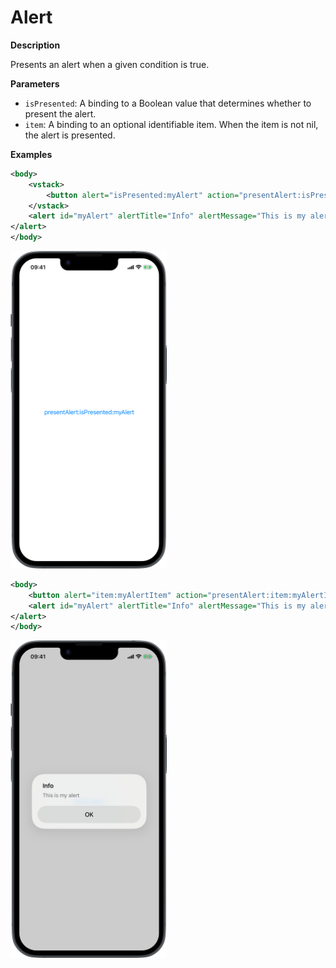 # Alert

**Description**

Presents an alert when a given condition is true.

**Parameters**

- `isPresented`: A binding to a Boolean value that determines whether to present the alert.
- `item`: A binding to an optional identifiable item. When the item is not nil, the alert is presented.

**Examples**

```xml
<body>
    <vstack>
        <button alert="isPresented:myAlert" action="presentAlert:isPresented:myAlert">presentAlert:isPresented:myAlert</button>
    </vstack>
    <alert id="myAlert" alertTitle="Info" alertMessage="This is my alert">
</alert>
</body>
```
<img src="/Screenshots/Modifiers/Controls/alert_1.png" width="250" alt="Screenshot">

```xml
<body>
    <button alert="item:myAlertItem" action="presentAlert:item:myAlertItem;id:myAlert" onAppear="presentAlert:item:myAlertItem;id:myAlert">Show Alert</button>
    <alert id="myAlert" alertTitle="Info" alertMessage="This is my alert">
</alert>
</body>
```
<img src="/Screenshots/Modifiers/Controls/alert_2.png" width="250" alt="Screenshot">
